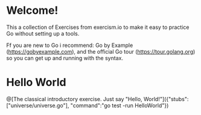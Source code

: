 # Welcome!

This a collection of Exercises from exercism.io to make it easy to practice Go without setting up a tools.

Ff you are new to Go i recommend: Go by Example (https://gobyexample.com), and the official Go tour (https://tour.golang.org) so you can get up and running with the syntax.


# Hello World
@[The classical introductory exercise. Just say "Hello, World!"]({"stubs":["universe/universe.go"], "command":"go test -run HelloWorld"})

